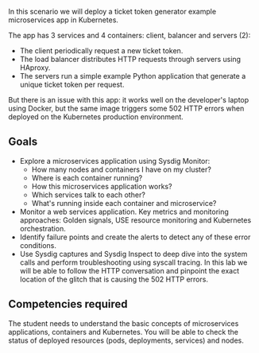 In this scenario we will deploy a ticket token generator example microservices app in Kubernetes.

The app has 3 services and 4 containers: client, balancer and servers (2):

- The client periodically request a new ticket token.
- The load balancer distributes HTTP requests through servers using HAproxy.
- The servers run a simple example Python application that generate a unique ticket token per request.

But there is an issue with this app: it works well on the developer's laptop using Docker, but the same image triggers some 502 HTTP errors when deployed on the Kubernetes production environment.

Goals
-----

- Explore a microservices application using Sysdig Monitor:
  - How many nodes and containers I have on my cluster?
  - Where is each container running?
  - How this microservices application works?
  - Which services talk to each other?
  - What's running inside each container and microservice?
- Monitor a web services application. Key metrics and monitoring approaches: Golden signals, USE resource monitoring and Kubernetes orchestration.
- Identify failure points and create the alerts to detect any of these error conditions.
- Use Sysdig captures and Sysdig Inspect to deep dive into the system calls and perform troubleshooting using syscall tracing. In this lab we will be able to follow the HTTP conversation and pinpoint the exact location of the glitch that is causing the 502 HTTP errors.

Competencies required
---------------------

The student needs to understand the basic concepts of microservices applications, containers and Kubernetes. You will be able to check the status of deployed resources (pods, deployments, services) and nodes.
